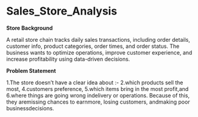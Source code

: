 # Sales_Store_Analysis

**Store Background**

A retail store chain tracks daily sales transactions, including order details, customer info, product categories, order times, and order status. The business wants to optimize operations, improve customer experience, and increase profitability using data-driven decisions.



**Problem Statement**


1.The store doesn’t have a clear idea about :-
2.which products sell the most,
4.customers preference,
5.which items bring in the most profit,and
6.where things are going wrong indelivery or operations. Because of this, they aremissing chances to earnmore, losing customers, andmaking poor businessdecisions.
